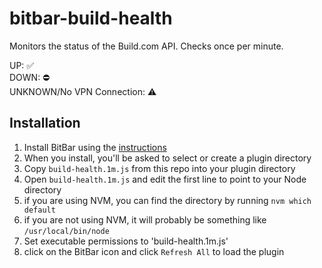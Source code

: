 # bitbar-build-health
Monitors the status of the Build.com API.  Checks once per minute.

UP: ✅️  
DOWN: ⛔️  
UNKNOWN/No VPN Connection: ⚠️  

## Installation
1. Install BitBar using the [instructions](https://github.com/matryer/bitbar#get-started)
2. When you install, you'll be asked to select or create a plugin directory
3. Copy `build-health.1m.js` from this repo into your plugin directory
4. Open `build-health.1m.js` and edit the first line to point to your Node directory
  1. if you are using NVM, you can find the directory by running `nvm which default`
  2. if you are not using NVM, it will probably be something like `/usr/local/bin/node`
5. Set executable permissions to 'build-health.1m.js'
6. click on the BitBar icon and click `Refresh All` to load the plugin
